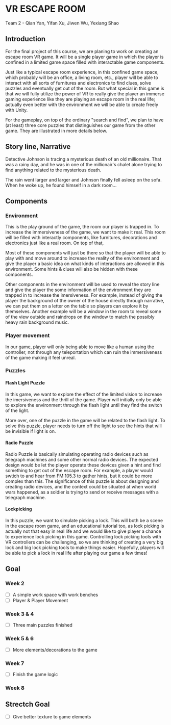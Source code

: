 VR ESCAPE ROOM
=============================
Team 2 - Qian Yan, Yifan Xu, Jiwen Wu, Yexiang Shao

## Introduction
For the final project of this course, we are planing to work on creating an escape room VR game. It will be a single player game in which the player is confined in a limited game space filled with interactable game components.

Just like a typical escape room experience, in this confined game space, which probably will be an office, a living room, etc., player will be able to interact with all sorts of furnitures and electronics to find clues, solve puzzles and eventually get out of the room. But what special in this game is that we will fully utilize the power of VR to really give the player an immerse gaming experience like they are playing an escape room in the real life; actually even better with the environment we will be able to create freely with Unity.

For the gameplay, on top of the ordinary "search and find", we plan to have (at least) three core puzzles that distinguishes our game from the other game. They are illustrated in more details below.

## Story line, Narrative
Detective Johnson is tracing a mysterious death of an old millionaire. That was a rainy day, and he was in one of the millionair's chalet alone trying to find anything related to the mysterious death.

The rain went larger and larger and Johnson finally fell asleep on the sofa. When he woke up, he found himself in a dark room...

## Components
### Environment
This is the play ground of the game, the room our player is trapped in. To increase the immersiveness of the game, we want to make it real. This room will be filled with interactly components, like furnitures, decorations and electronics just like a real room. On top of that, 

Most of these components will just be there so that the player will be able to play with and move around to increase the reality of the environment and give the player a basic idea on what kinds of interactions are allowed in this environment. Some hints & clues will also be hidden with these components.

Other components in the environment will be used to reveal the story line and give the player the some information of the environment they are trapped in to increase the imersiveness. For example, instead of giving the player the background of the owner of the house directly through narrative, we can put them on a letter on the table so players can explore it by themselves. Another example will be a window in the room to reveal some of the view outside and raindrops on the window to match the possibly heavy rain background music.

### Player movement
In our game, player will only being able to move like a human using the controller, not through any teleportation which can ruin the immersiveness of the game making it feel unreal.

### Puzzles
#### Flash Light Puzzle
In this game, we want to explore the effect of the limited vision to increase the imersiveness and the thrill of the game. Player will initially only be able to explore the environment through the flash light until they find the switch of the light.

More over, one of the puzzle in the game will be related to the flash light. To solve this puzzle, player needs to turn off the light to see the hints that will be invisible if light is on.

#### Radio Puzzle
Radio Puzzle is basically simulating operating radio devices such as telegraph machines and some other normal radio devices. The expected design would be let the player operate these devices given a hint and find something to get out of the escape room. For example, a player would swtich to and hear from FM 105.3 to gather hints, but it could be more complex than this. The significance of this puzzle is about designing and creating radio devices, and the context could be situated at when world wars happened, as a soldier is trying to send or receive messages with a telegraph machine.

#### Lockpicking
In this puzzle, we want to simulate picking a lock. This will both be a scene in the escape room game, and an educational tutorial too, as lock picking is actually not that easy in real life and we would like to give player a chance to experience lock picking in this game. Controlling lock picking tools with VR controllers can be challenging, so we are thinking of creating a very big lock and big lock picking tools to make things easier. Hopefully, players will be able to pick a lock in real life after playing our game a few times!
## Goal
### Week 2
- [ ] A simple work space with work benches
- [ ] Player & Player Movement
### Week 3 & 4
- [ ] Three main puzzles finished
### Week 5 & 6
- [ ] More elements/decorations to the game
### Week 7
- [ ] Finish the game logic
### Week 8

## Strectch Goal
- [ ] Give better texture to game elements
